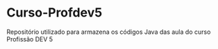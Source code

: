 # Curso-Profdev5
Repositório utilizado para armazena os códigos Java das aula do curso Profissão DEV 5
